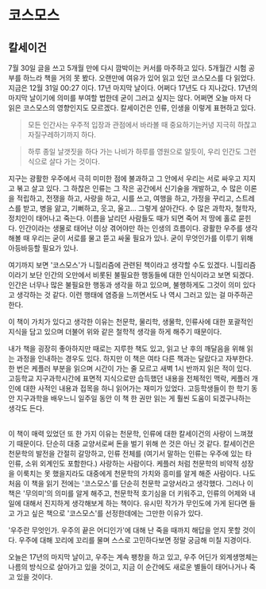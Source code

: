 # 코스모스
## 칼세이건

7월 30일 글을 쓰고 5개월 만에 다시 깜박이는 커서를 마주하고 있다. 5개월간 시험 공부를 하느라 책을 거의 못 봤다. 오랜만에 여유가 있어 읽고 있던 코스모스를 다 읽었다. 지금은 12월 31일 00:27 이다. 17년 마지막 날이다. 어쩌다 17년도 다 지나갔다. 17년의 마지막 날이기에 의미를 부여할 법한데 굳이 그러고 싶지는 않다. 어쩌면 오늘 마저 다 읽은 코스모스의 영향인지도 모르겠다. 칼세이건은 인류, 인생을 이렇게 표현하고 있다.

>모든 인간사는 우주적 입장과 관점에서 바라볼 때 중요하기는커녕 지극히 하찮고 자질구레하기까지 하다.

>하루 종일 날갯짓을 하다 가는 나비가 하루를 영원으로 알듯이, 우리 인간도 그런 식으로 살다 가는 것이다.


지구는 광활한 우주에서 극히 미미한 점에 불과하고 그 안에서 우리는 서로 싸우고 지지고 볶고 살고 있다. 그 하찮은 인류는 그 작은 공간에서 신기술을 개발하고, 수 많은 이론을 적립하고, 전쟁을 하고, 사랑을 하고, 시를 쓰고, 여행을 하고, 가정을 꾸리고, 스트레스를 받고, 병을 앓고, 기뻐하고, 웃고, 울고… 그렇게 살아간다. 수 많은 과학자, 철학자, 정치인이 태어나고 죽는다. 이름을 날리던 사람들도 때가 되면 죽어 저 땅에 홀로 묻힌다. 인간이라는 생물로 태어난 이상 겪어야만 하는 인생의 흐름이다. 광활한 우주를 생각해볼 때 우리는 굳이 서로를 물고 뜯고 싸울 필요가 있나. 굳이 무엇인가를 이루기 위해 아등바등할 필요가 있나.

 여기까지 보면 &#39;코스모스&#39;가 니힐리즘에 관련된 책이라고 생각할 수도 있겠다. 니힐리즘이라기 보단 인간의 오만에서 비롯된 불필요한 행동들에 대한 인식이라고 보면 되겠다. 인간은 너무나 많은 불필요한 행동과 생각을 하고 있으며, 불행하게도 그것이 의미 있다고 생각하는 것 같다. 이런 행태에 염증을 느끼면서도 나 역시 그러고 있는 걸 마주하곤 한다.

이 책이 가치가 있다고 생각한 이유는 천문학, 물리학, 생물학, 인류사에 대한 포괄적인 지식을 담고 있으며 더불어 위와 같은 철학적 생각을 하게 해주기 때문이다.

내가 책을 굉장히 좋아하지만 때로는 지루한 책도 있고, 읽고 난 후의 깨달음을 위해 읽는 과정을 인내하는 경우도 있다. 하지만 이 책은 여타 다른 책과는 달랐다고 자부한다. 한 번은 케플러 부분을 읽으며 시간이 가는 줄 모르고 새벽 1시 반까지 읽은 적이 있다. 고등학교 지구과학시간에 표면적 지식으로만 습득했던 내용을 전체적인 맥락, 케플러 개인에 대한 사적인 내용과 접목을 하니 읽어가는 재미가 있었다. 고등학생들이 한 학기 동안 지구과학을 배우느니 일주일 동안 이 책 한 권만 읽는 게 훨씬 도움이 되겠구나하는 생각도 든다.

<br>
 이 책이 매력 있었던 또 한 가지 이유는 천문학, 인류에 대한 칼세이건의 사랑이 느껴졌기 때문이다. 단순히 대중 교양서로써 돈을 벌기 위해 쓴 것은 아닌 것 같다. 칼세이건은 천문학의 발전을 간절히 갈망하고, 인류 전체를 (여기서 말하는 인류는 우주에 있는 타 인류, 소위 외계인도 포함한다.) 사랑하는 사람이다. 케플러 처럼 천문학의 비약적 성장을 이룩치는 못 했을지라도 대중에게 천문학의 가치와 흥미를 알게 해준 사람이다. 나도 처음 이 책을 읽기 전에는 &#39;코스모스&#39;를 단순히 천문학 교양서라고 생각했다. 그러나 이 책은 &#39;무의미&#39;의 의미를 알게 해주고, 천문학적 호기심을 더 키워주고, 인류의 어제와 내일에 대해서 진지하게 생각해보게 하는 책이다. 유시민 작가가 무인도에 가게 된다면 들고 가고 싶은 책으로 &#39;코스모스&#39;를 선정한데에는 그만한 이유가 있다.

&#39;우주란 무엇인가. 우주의 끝은 어디인가&#39;에 대해 난 죽을 때까지 해답을 얻지 못할 것이다. 우주에 대해 꼬리에 꼬리를 물며 스스로 고민하다보면 정말 궁금해 미칠 지경이다.

오늘은 17년의 마지막 날이고, 우주는 계속 팽창을 하고 있고, 우주 어딘가 외계생명체는 나름의 방식으로 살아가고 있을 것이고, 지금 이 순간에도 새로운 별들이 태어나거나 죽고 있을 것이다.

